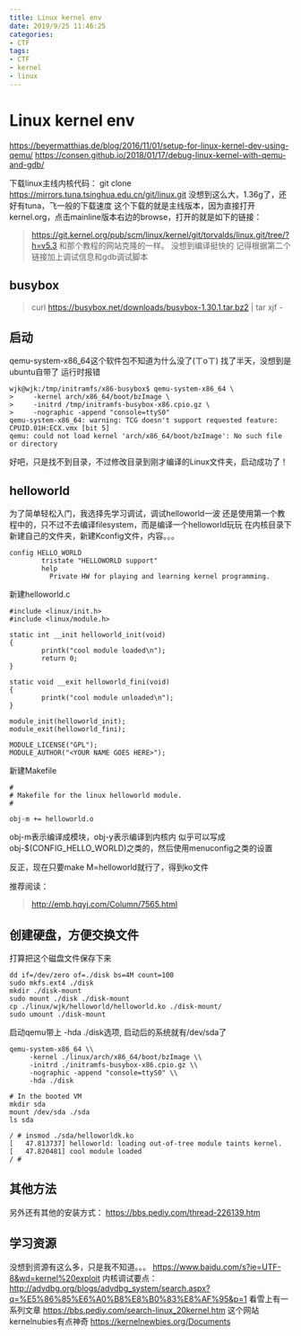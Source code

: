 ```yaml
---
title: Linux kernel env
date: 2019/9/25 11:46:25
categories:
- CTF
tags:
- CTF
- kernel
- linux
---
```



# Linux kernel env

https://beyermatthias.de/blog/2016/11/01/setup-for-linux-kernel-dev-using-qemu/
https://consen.github.io/2018/01/17/debug-linux-kernel-with-qemu-and-gdb/
<!-- more -->

下载linux主线内核代码：
git clone https://mirrors.tuna.tsinghua.edu.cn/git/linux.git
没想到这么大，1.36g了，还好有tuna，飞一般的下载速度
这个下载的就是主线版本，因为直接打开kernel.org，点击mainline版本右边的browse，打开的就是如下的链接：
> https://git.kernel.org/pub/scm/linux/kernel/git/torvalds/linux.git/tree/?h=v5.3
和那个教程的网站克隆的一样。
没想到编译挺快的
记得根据第二个链接加上调试信息和gdb调试脚本

## busybox
> curl https://busybox.net/downloads/busybox-1.30.1.tar.bz2 | tar xjf -


## 启动
qemu-system-x86_64这个软件包不知道为什么没了(ㄒoㄒ)
找了半天，没想到是ubuntu自带了
运行时报错
```
wjk@wjk:/tmp/initramfs/x86-busybox$ qemu-system-x86_64 \
>     -kernel arch/x86_64/boot/bzImage \
>     -initrd /tmp/initramfs-busybox-x86.cpio.gz \
>     -nographic -append "console=ttyS0"
qemu-system-x86_64: warning: TCG doesn't support requested feature: CPUID.01H:ECX.vmx [bit 5]
qemu: could not load kernel 'arch/x86_64/boot/bzImage': No such file or directory
```
好吧，只是找不到目录，不过修改目录到刚才编译的Linux文件夹，启动成功了！

## helloworld
为了简单轻松入门，我选择先学习调试，调试helloworld一波
还是使用第一个教程中的，只不过不去编译filesystem，而是编译一个helloworld玩玩
在内核目录下新建自己的文件夹，新建Kconfig文件，内容。。。
```
config HELLO_WORLD
        tristate "HELLOWORLD support"
        help
          Private HW for playing and learning kernel programming.
```
新建helloworld.c 
```
#include <linux/init.h>
#include <linux/module.h>

static int __init helloworld_init(void)
{
        printk("cool module loaded\n");
        return 0;
}

static void __exit helloworld_fini(void)
{
        printk("cool module unloaded\n");
}

module_init(helloworld_init);
module_exit(helloworld_fini);

MODULE_LICENSE("GPL");
MODULE_AUTHOR("<YOUR NAME GOES HERE>");
```
新建Makefile
```
#
# Makefile for the linux helloworld module.
#

obj-m += helloworld.o
```
obj-m表示编译成模块，obj-y表示编译到内核内
似乎可以写成obj-$(CONFIG_HELLO_WORLD)之类的，然后使用menuconfig之类的设置

反正，现在只要make M=helloworld就行了，得到ko文件

推荐阅读：
> http://emb.hqyj.com/Column/7565.html


## 创建硬盘，方便交换文件

打算把这个磁盘文件保存下来
```
dd if=/dev/zero of=./disk bs=4M count=100
sudo mkfs.ext4 ./disk
mkdir ./disk-mount
sudo mount ./disk ./disk-mount
cp ./linux/wjk/helloworld/helloworld.ko ./disk-mount/
sudo umount ./disk-mount
```

启动qemu带上 -hda ./disk选项, 启动后的系统就有/dev/sda了

```
qemu-system-x86_64 \\
     -kernel ./linux/arch/x86_64/boot/bzImage \\
     -initrd ./initramfs-busybox-x86.cpio.gz \\
     -nographic -append "console=ttyS0" \\
     -hda ./disk
```
```
# In the booted VM
mkdir sda
mount /dev/sda ./sda
ls sda
```
```
/ # insmod ./sda/helloworldk.ko 
[   47.813737] helloworld: loading out-of-tree module taints kernel.
[   47.820481] cool module loaded
/ # 
```
## 其他方法
另外还有其他的安装方式：
https://bbs.pediy.com/thread-226139.htm

## 学习资源
没想到资源有这么多，只是我不知道。。。
https://www.baidu.com/s?ie=UTF-8&wd=kernel%20exploit
内核调试要点：
http://advdbg.org/blogs/advdbg_system/search.aspx?q=%E5%86%85%E6%A0%B8%E8%B0%83%E8%AF%95&p=1
看雪上有一系列文章
https://bbs.pediy.com/search-linux_20kernel.htm
这个网站kernelnubies有点神奇
https://kernelnewbies.org/Documents
